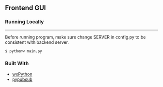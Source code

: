 ## Frontend GUI

### Running Locally
---
Before running program, make sure change SERVER in config.py to be consistent with backend server.

```sh
$ pythonw main.py
```

### Built With
* [wxPython](https://wxpython.org/)
* [pypubsub](https://github.com/schollii/pypubsub)